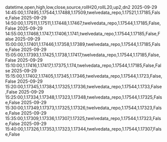 datetime,open,high,low,close,source,rollH20,rollL20,up2,dn2
2025-09-29 14:45:00,1.17495,1.17544,1.17488,1.17509,twelvedata_repo,1.17521,1.17185,False,False
2025-09-29 14:50:00,1.17511,1.17511,1.17448,1.17467,twelvedata_repo,1.17544,1.17185,False,False
2025-09-29 14:55:00,1.17468,1.1747,1.17406,1.1741,twelvedata_repo,1.17544,1.17185,False,False
2025-09-29 15:00:00,1.17401,1.17446,1.17358,1.17389,twelvedata_repo,1.17544,1.17185,False,False
2025-09-29 15:05:00,1.17393,1.17425,1.1738,1.17417,twelvedata_repo,1.17544,1.17185,False,False
2025-09-29 15:10:00,1.17416,1.17417,1.17375,1.174,twelvedata_repo,1.17544,1.17185,False,False
2025-09-29 15:15:00,1.17402,1.17405,1.17345,1.17346,twelvedata_repo,1.17544,1.1723,False,False
2025-09-29 15:20:00,1.17345,1.17384,1.17325,1.17336,twelvedata_repo,1.17544,1.1733,False,False
2025-09-29 15:25:00,1.17334,1.17348,1.17323,1.17348,twelvedata_repo,1.17544,1.17325,False,False
2025-09-29 15:30:00,1.17349,1.17373,1.17325,1.17326,twelvedata_repo,1.17544,1.17323,False,False
2025-09-29 15:35:00,1.17309,1.17336,1.17307,1.17325,twelvedata_repo,1.17544,1.17323,False,False
2025-09-29 15:40:00,1.17326,1.17353,1.17323,1.17344,twelvedata_repo,1.17544,1.17307,False,False
